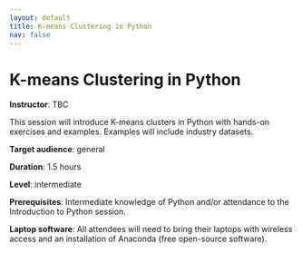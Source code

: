 ```yaml
---
layout: default
title: K-means Clustering in Python
nav: false
---
```


# K-means Clustering in Python

**Instructor**: TBC

This session will introduce K-means clusters in Python with hands-on exercises and examples. Examples
will include industry datasets.

**Target audience**: general

<!-- **Course plan**: -->

**Duration**: 1.5 hours

**Level**: intermediate

**Prerequisites**: Intermediate knowledge of Python and/or attendance to the Introduction to Python
session.

**Laptop software**: All attendees will need to bring their laptops with wireless access and an
installation of Anaconda (free open-source software).
